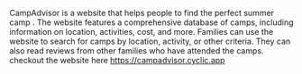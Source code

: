 CampAdvisor is a website that helps people to find the perfect summer camp . The website features a comprehensive database of camps, including information on location, activities, cost, and more. Families can use the website to search for camps by location, activity, or other criteria. They can also read reviews from other families who have attended the camps. checkout the website here https://campadvisor.cyclic.app
